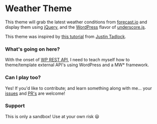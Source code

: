 # Weather Theme

This theme will grab the latest weather conditions from [forecast.io](http://forecast.io) and display them using [jQuery](http://jquery.com/), and the [WordPress](http://wordpress.org) flavor of [underscore.js](http://underscorejs.org/).

This theme was inspired by [this tutorial](http://themehybrid.com/weblog/intro-to-underscore-js-templates-in-wordpress) from [Justin Tadlock](https://github.com/justintadlock).

### What's going on here?

With the onset of [WP REST API](http://wp-api.org/), I need to teach myself how to theme/template external API's using WordPress and a MW* framework.

### Can I play too?

Yes! If you'd like to contribute; and learn something along with me... your [issues](https://github.com/gregrickaby/weather-theme/issues) and [PR's](https://github.com/gregrickaby/weather-theme/pulls) are welcome!

### Support
This is only a sandbox! Use at your own risk :smiley:
